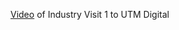 [Video](https://drive.google.com/file/d/14VvHXPuBt_WW6CV3fFcrTaw2B5IA87kl/view?usp=sharing&t=82) of Industry Visit 1 to UTM Digital

